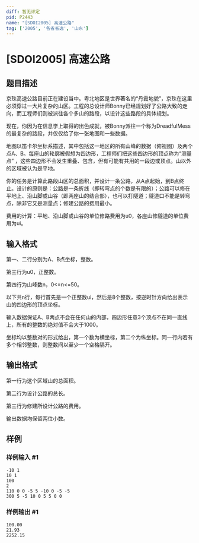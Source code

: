 ```yaml
---
diff: 暂无评定
pid: P2443
name: "[SDOI2005] 高速公路"
tag: ['2005', '各省省选', '山东']
---
```

# [SDOI2005] 高速公路
## 题目描述

京珠高速公路目前正在建设当中。粤北地区是世界著名的“丹霞地貌”，京珠在这里必须穿过一大片复杂的山区。工程的总设计师Bonny已经规划好了公路大致的走向，而工程师们则被派往各个多山的路段，以设计这些路段的具体规划。

现在，你因为在信息学上取得的出色成就，被Bonny派往一个称为DreadfulMess的最复杂的路段，并仅仅给了你一张地图和一些数据。

地图以笛卡尔坐标系描述，其中包括这一地区的所有山峰的数据（俯视图）及两个点A、B。每座山的轮廓被假想为四边形，工程师们把这些四边形的顶点称为“测量点” ，这些四边形不会发生重叠、包含，但有可能有共用的一段边或顶点。山以外的区域被认为是平地。

你的任务是计算此路段山区的总面积，并设计一条公路，从A点起始，到B点终止。设计的原则是：公路是一条折线（即转弯点的个数是有限的）；公路可以修在平地上、沿山脚或山谷（即两座山的结合部），也可以打隧道；隧道口不能是转弯点，除非它又是测量点；修建公路的费用最小。

费用的计算：平地、沿山脚或山谷的单位修路费用为u0，各座山修隧道的单位费用为ui。

## 输入格式

第一、二行分别为A、B点坐标，整数。

第三行为u0，正整数。

第四行为山峰数n，0<=n<=50。

以下共n行，每行首先是一个正整数ui，然后是8个整数，按逆时针方向给出表示山的四边形的顶点坐标。

输入数据保证A、B两点不会在任何山的内部，四边形任意3个顶点不在同一直线上，所有的整数的绝对值不会大于1000。

坐标均以整数对的形式给出，第一个数为横坐标，第二个为纵坐标。同一行内若有多个相邻整数，则整数间以至少一个空格隔开。

## 输出格式

第一行为这个区域山的总面积。

第二行为设计公路的总长。

第三行为修建所设计公路的费用。

输出数据均保留两位小数。

## 样例

### 样例输入 #1
```
-10 1
10 1
100
2
110 0 0 -5 5 -10 0 -5 -5
300 5 -5 10 0 5 5 0 0
```
### 样例输出 #1
```
100.00
21.93
2252.15

```
